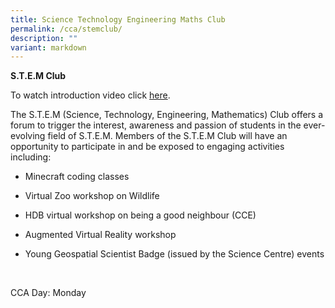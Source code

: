 ```yaml
---
title: Science Technology Engineering Maths Club
permalink: /cca/stemclub/
description: ""
variant: markdown
---
```

**S.T.E.M Club**
<br>

To watch introduction video click [here](https://youtu.be/HWVifWO_dWw).
<br>


The S.T.E.M (Science, Technology, Engineering, Mathematics) Club offers a forum to trigger the interest, awareness and passion of students in the ever-evolving field of S.T.E.M. Members of the S.T.E.M Club will have an opportunity to participate in and be exposed to engaging activities including:
<br>

* Minecraft coding classes

* Virtual Zoo workshop on Wildlife

* HDB virtual workshop on being a good neighbour (CCE)

* Augmented Virtual Reality workshop

* Young Geospatial Scientist Badge (issued by the Science Centre) events

<br>

CCA Day: Monday